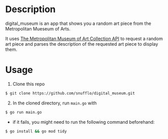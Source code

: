 Description
===========
digital_museum is an app that shows you a random art piece from the Metropolitan Mueseum of Arts.

It uses [The Metropolitan Museum of Art Collection API](https://metmuseum.github.io/) to request a random art piece and parses the description of the requested art piece to display them.

Usage
=====
1. Clone this repo
``` bash
$ git clone https://github.com/snufflo/digital_museum.git
```

2. In the cloned directory, run `main.go` with
``` bash
$ go run main.go
```

- if it fails, you might need to run the following command beforehand:
``` bash
$ go install && go mod tidy
```
